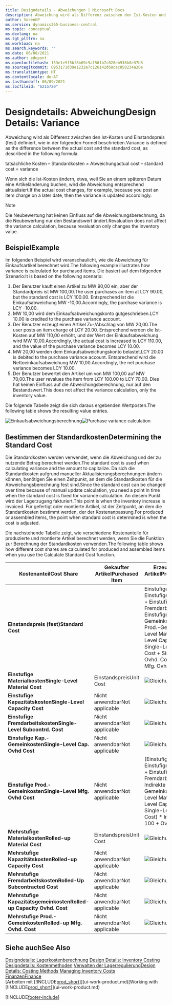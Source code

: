 ```yaml
---
title: Designdetails - Abweichungen | Microsoft Docs
description: Abweichung wird als Differenz zwischen den Ist-Kosten und Einstandspreis (fest) definiert, wie in der folgenden Formel beschrieben.
author: SorenGP
ms.service: dynamics365-business-central
ms.topic: conceptual
ms.devlang: na
ms.tgt_pltfrm: na
ms.workload: na
ms.search.keywords: ''
ms.date: 06/08/2021
ms.author: edupont
ms.openlocfilehash: 153e1e9f5bf8b69c9a1561b7c028eb938b8e37b8
ms.sourcegitcommit: 0953171d39e1232a7c126142d68cac858234a20e
ms.translationtype: HT
ms.contentlocale: de-AT
ms.lasthandoff: 06/09/2021
ms.locfileid: "6215720"
---
```

# <a name="design-details-variance"></a><span data-ttu-id="76036-103">Designdetails: Abweichung</span><span class="sxs-lookup"><span data-stu-id="76036-103">Design Details: Variance</span></span>
<span data-ttu-id="76036-104">Abweichung wird als Differenz zwischen den Ist-Kosten und Einstandspreis (fest) definiert, wie in der folgenden Formel beschrieben.</span><span class="sxs-lookup"><span data-stu-id="76036-104">Variance is defined as the difference between the actual cost and the standard cost, as described in the following formula.</span></span>  

 <span data-ttu-id="76036-105">tatsächliche Kosten – Standardkosten = Abweichung</span><span class="sxs-lookup"><span data-stu-id="76036-105">actual cost – standard cost = variance</span></span>  

 <span data-ttu-id="76036-106">Wenn sich die Ist-Kosten ändern, etwa, weil Sie an einem späteren Datum eine Artikeländerung buchen, wird die Abweichung entsprechend aktualisiert.</span><span class="sxs-lookup"><span data-stu-id="76036-106">If the actual cost changes, for example, because you post an item charge on a later date, then the variance is updated accordingly.</span></span>  

> [!NOTE]  
>  <span data-ttu-id="76036-107">Die Neubewertung hat keinen Einfluss auf die Abweichungsberechnung, da die Neubewertung nur den Bestandswert ändert.</span><span class="sxs-lookup"><span data-stu-id="76036-107">Revaluation does not affect the variance calculation, because revaluation only changes the inventory value.</span></span>  

## <a name="example"></a><span data-ttu-id="76036-108">Beispiel</span><span class="sxs-lookup"><span data-stu-id="76036-108">Example</span></span>  
 <span data-ttu-id="76036-109">Im folgenden Beispiel wird veranschaulicht, wie die Abweichung für Einkaufsartikel berechnet wird.</span><span class="sxs-lookup"><span data-stu-id="76036-109">The following example illustrates how variance is calculated for purchased items.</span></span> <span data-ttu-id="76036-110">Die basiert auf dem folgenden Szenario:</span><span class="sxs-lookup"><span data-stu-id="76036-110">It is based on the following scenario:</span></span>  

1.  <span data-ttu-id="76036-111">Der Benutzer kauft einen Artikel zu MW 90,00 ein, aber der Standardpreis ist MW 100,00.</span><span class="sxs-lookup"><span data-stu-id="76036-111">The user purchases an item at LCY 90.00, but the standard cost is LCY 100.00.</span></span> <span data-ttu-id="76036-112">Entsprechend ist die Einkaufsabweichung MW -10,00.</span><span class="sxs-lookup"><span data-stu-id="76036-112">Accordingly, the purchase variance is LCY –10.00.</span></span>  
2.  <span data-ttu-id="76036-113">MW 10,00 wird dem Einkaufsabweichungskonto gutgeschrieben.</span><span class="sxs-lookup"><span data-stu-id="76036-113">LCY 10.00 is credited to the purchase variance account.</span></span>  
3.  <span data-ttu-id="76036-114">Der Benutzer erzeugt einen Artikel Zu-/Abschlag von MW 20,00.</span><span class="sxs-lookup"><span data-stu-id="76036-114">The user posts an item charge of LCY 20.00.</span></span> <span data-ttu-id="76036-115">Entsprechend werden die Ist-Kosten auf MW 110,00 erhöht, und der Wert der Einkaufsabweichung wird MW 10,00.</span><span class="sxs-lookup"><span data-stu-id="76036-115">Accordingly, the actual cost is increased to LCY 110.00, and the value of the purchase variance becomes LCY 10.00.</span></span>  
4.  <span data-ttu-id="76036-116">MW 20,00 werden dem Einkaufsabweichungskonto belastet.</span><span class="sxs-lookup"><span data-stu-id="76036-116">LCY 20.00 is debited to the purchase variance account.</span></span> <span data-ttu-id="76036-117">Entsprechend wird die Nettoeinkaufsabweichung MW 10,00.</span><span class="sxs-lookup"><span data-stu-id="76036-117">Accordingly, the net purchase variance becomes LCY 10.00.</span></span>  
5.  <span data-ttu-id="76036-118">Der Benutzer bewertet den Artikel um von MW 100,00 auf MW 70,00.</span><span class="sxs-lookup"><span data-stu-id="76036-118">The user revalues the item from LCY 100.00 to LCY 70.00.</span></span> <span data-ttu-id="76036-119">Dies hat keinen Einfluss auf die Abweichungsberechnung, nur auf den Bestandswert.</span><span class="sxs-lookup"><span data-stu-id="76036-119">This does not affect the variance calculation, only the inventory value.</span></span>  

 <span data-ttu-id="76036-120">Die folgende Tabelle zeigt die sich daraus ergebenden Wertposten.</span><span class="sxs-lookup"><span data-stu-id="76036-120">The following table shows the resulting value entries.</span></span>  

 <span data-ttu-id="76036-121">![Einkaufsabweichungsberechnung](media/design_details_inventory_costing_11_purchase_variance.png "Einkaufsabweichungsberechnung")</span><span class="sxs-lookup"><span data-stu-id="76036-121">![Purchase variance calculation](media/design_details_inventory_costing_11_purchase_variance.png "Purchase variance calculation")</span></span>  

## <a name="determining-the-standard-cost"></a><span data-ttu-id="76036-122">Bestimmen der Standardkosten</span><span class="sxs-lookup"><span data-stu-id="76036-122">Determining the Standard Cost</span></span>  
 <span data-ttu-id="76036-123">Die Standardkosten werden verwendet, wenn die Abweichung und der zu nutzende Betrag berechnet werden.</span><span class="sxs-lookup"><span data-stu-id="76036-123">The standard cost is used when calculating variance and the amount to capitalize.</span></span> <span data-ttu-id="76036-124">Da sich die Standardkosten aufgrund manueller Aktualisierungsberechnungen ändern können, benötigen Sie einen Zeitpunkt, an dem die Standardkosten für die Abweichungsberechnung fest sind.</span><span class="sxs-lookup"><span data-stu-id="76036-124">Since the standard cost can be changed over time because of manual update calculation, you need a point in time when the standard cost is fixed for variance calculation.</span></span> <span data-ttu-id="76036-125">An diesem Punkt wird der Lagerzugang fakturiert.</span><span class="sxs-lookup"><span data-stu-id="76036-125">This point is when the inventory increase is invoiced.</span></span> <span data-ttu-id="76036-126">Für gefertigt oder montierte Artikel, ist der Zeitpunkt, an dem die Standardkosten bestimmt werden, der der Kostenanpassung.</span><span class="sxs-lookup"><span data-stu-id="76036-126">For produced or assembled items, the point when standard cost is determined is when the cost is adjusted.</span></span>  

 <span data-ttu-id="76036-127">Die nachstehende Tabelle zeigt, wie verschiedene Kostenanteile für produzierte und montierte Artikel berechnet werden, wenn Sie die Funktion zur Berechnung der Standardkosten verwenden.</span><span class="sxs-lookup"><span data-stu-id="76036-127">The following table shows how different cost shares are calculated for produced and assembled items when you use the Calculate Standard Cost function.</span></span>  

|<span data-ttu-id="76036-128">Kostenanteil</span><span class="sxs-lookup"><span data-stu-id="76036-128">Cost Share</span></span>|<span data-ttu-id="76036-129">Gekaufter Artikel</span><span class="sxs-lookup"><span data-stu-id="76036-129">Purchased Item</span></span>|<span data-ttu-id="76036-130">Erzeugter/Montierter Artikel</span><span class="sxs-lookup"><span data-stu-id="76036-130">Produced/Assembled Item</span></span>|  
|----------------|--------------------|------------------------------|  
|<span data-ttu-id="76036-131">**Einstandspreis (fest)**</span><span class="sxs-lookup"><span data-stu-id="76036-131">**Standard Cost**</span></span>||<span data-ttu-id="76036-132">Einstufige Materialkosten + Einstufige Kapazitätskosten + Einstufige Fremdarbeitskosten + Einstufige Kap.-Gemeinkosten + Einstufige Prod.-Gemeinkosten</span><span class="sxs-lookup"><span data-stu-id="76036-132">Single-Level Material Cost + Single-Level Capacity Cost + Single-Level Subcontrd. Cost + Single-Level Cap. Ovhd. Cost + Single-Level Mfg. Ovhd. Cost</span></span>|  
|<span data-ttu-id="76036-133">**Einstufige Materialkosten**</span><span class="sxs-lookup"><span data-stu-id="76036-133">**Single-Level Material Cost**</span></span>|<span data-ttu-id="76036-134">Einstandspreis</span><span class="sxs-lookup"><span data-stu-id="76036-134">Unit Cost</span></span>|<span data-ttu-id="76036-135">![Gleichung 1](media/design_details_inventory_costing_11_equation_1.png "Gleichung 1")</span><span class="sxs-lookup"><span data-stu-id="76036-135">![Equation 1](media/design_details_inventory_costing_11_equation_1.png "Equation 1")</span></span>|  
|<span data-ttu-id="76036-136">**Einstufige Kapazitätskosten**</span><span class="sxs-lookup"><span data-stu-id="76036-136">**Single-Level Capacity Cost**</span></span>|<span data-ttu-id="76036-137">Nicht anwendbar</span><span class="sxs-lookup"><span data-stu-id="76036-137">Not applicable</span></span>|<span data-ttu-id="76036-138">![Gleichung 2](media/design_details_inventory_costing_11_equation_2.png "Gleichung 2")</span><span class="sxs-lookup"><span data-stu-id="76036-138">![Equation 2](media/design_details_inventory_costing_11_equation_2.png "Equation 2")</span></span>|  
|<span data-ttu-id="76036-139">**Einstufige Fremdarbeitskosten**</span><span class="sxs-lookup"><span data-stu-id="76036-139">**Single-Level Subcontrd. Cost**</span></span>|<span data-ttu-id="76036-140">Nicht anwendbar</span><span class="sxs-lookup"><span data-stu-id="76036-140">Not applicable</span></span>|<span data-ttu-id="76036-141">![Gleichung 3](media/design_details_inventory_costing_11_equation_3.png "Gleichung 3")</span><span class="sxs-lookup"><span data-stu-id="76036-141">![Equation 3](media/design_details_inventory_costing_11_equation_3.png "Equation 3")</span></span>|  
|<span data-ttu-id="76036-142">**Einstufige Kap.-Gemeinkosten**</span><span class="sxs-lookup"><span data-stu-id="76036-142">**Single-Level Cap. Ovhd Cost**</span></span>|<span data-ttu-id="76036-143">Nicht anwendbar</span><span class="sxs-lookup"><span data-stu-id="76036-143">Not applicable</span></span>|<span data-ttu-id="76036-144">![Gleichung 4](media/design_details_inventory_costing_11_equation_4.png "Gleichung 4")</span><span class="sxs-lookup"><span data-stu-id="76036-144">![Equation 4](media/design_details_inventory_costing_11_equation_4.png "Equation 4")</span></span>|  
|<span data-ttu-id="76036-145">**Einstufige Prod.-Gemeinkosten**</span><span class="sxs-lookup"><span data-stu-id="76036-145">**Single-Level Mfg. Ovhd Cost**</span></span>|<span data-ttu-id="76036-146">Nicht anwendbar</span><span class="sxs-lookup"><span data-stu-id="76036-146">Not applicable</span></span>|<span data-ttu-id="76036-147">(Einstufige Materialkosten + Einstufige Kapazitätskosten + Einstufige Fremdarbeitskosten) \* Indirekte Kosten %/100 + Gemeinkostensatz</span><span class="sxs-lookup"><span data-stu-id="76036-147">(Single-Level Material Cost + Single-Level Capacity Cost + Single-Level Subcontrd. Cost) \* Indirect Cost % / 100 + Overhead Rate</span></span>|  
|<span data-ttu-id="76036-148">**Mehrstufige Materialkosten**</span><span class="sxs-lookup"><span data-stu-id="76036-148">**Rolled-up Material Cost**</span></span>|<span data-ttu-id="76036-149">Einstandspreis</span><span class="sxs-lookup"><span data-stu-id="76036-149">Unit Cost</span></span>|<span data-ttu-id="76036-150">![Gleichung 5](media/design_details_inventory_costing_11_equation_5.png "Gleichung 5")</span><span class="sxs-lookup"><span data-stu-id="76036-150">![Equation 5](media/design_details_inventory_costing_11_equation_5.png "Equation 5")</span></span>|  
|<span data-ttu-id="76036-151">**Mehrstufige Kapazitätskosten**</span><span class="sxs-lookup"><span data-stu-id="76036-151">**Rolled-up Capacity Cost**</span></span>|<span data-ttu-id="76036-152">Nicht anwendbar</span><span class="sxs-lookup"><span data-stu-id="76036-152">Not applicable</span></span>|<span data-ttu-id="76036-153">![Gleichung 6](media/design_details_inventory_costing_11_equation_6.png "Gleichung 6")</span><span class="sxs-lookup"><span data-stu-id="76036-153">![Equation 6](media/design_details_inventory_costing_11_equation_6.png "Equation 6")</span></span>|  
|<span data-ttu-id="76036-154">**Mehrstufige Fremdarbeitskosten**</span><span class="sxs-lookup"><span data-stu-id="76036-154">**Rolled-Up Subcontracted Cost**</span></span>|<span data-ttu-id="76036-155">Nicht anwendbar</span><span class="sxs-lookup"><span data-stu-id="76036-155">Not applicable</span></span>|<span data-ttu-id="76036-156">![Gleichung 7](media/design_details_inventory_costing_11_equation_7.png "Gleichung 7")</span><span class="sxs-lookup"><span data-stu-id="76036-156">![Equation 7](media/design_details_inventory_costing_11_equation_7.png "Equation 7")</span></span>|  
|<span data-ttu-id="76036-157">**Mehrstufige Kapazitätsgemeinkosten**</span><span class="sxs-lookup"><span data-stu-id="76036-157">**Rolled-up Capacity Ovhd. Cost**</span></span>|<span data-ttu-id="76036-158">Nicht anwendbar</span><span class="sxs-lookup"><span data-stu-id="76036-158">Not applicable</span></span>|<span data-ttu-id="76036-159">![Gleichung 8](media/design_details_inventory_costing_11_equation_8.png "Gleichung 8")</span><span class="sxs-lookup"><span data-stu-id="76036-159">![Equation 8](media/design_details_inventory_costing_11_equation_8.png "Equation 8")</span></span>|  
|<span data-ttu-id="76036-160">**Mehrstufige Prod.-Gemeinkosten**</span><span class="sxs-lookup"><span data-stu-id="76036-160">**Rolled-up Mfg. Ovhd. Cost**</span></span>|<span data-ttu-id="76036-161">Nicht anwendbar</span><span class="sxs-lookup"><span data-stu-id="76036-161">Not applicable</span></span>|<span data-ttu-id="76036-162">![Gleichung 9](media/design_details_inventory_costing_11_equation_9.png "Gleichung 9")</span><span class="sxs-lookup"><span data-stu-id="76036-162">![Equation 9](media/design_details_inventory_costing_11_equation_9.png "Equation 9")</span></span>|  

## <a name="see-also"></a><span data-ttu-id="76036-163">Siehe auch</span><span class="sxs-lookup"><span data-stu-id="76036-163">See Also</span></span>  
 <span data-ttu-id="76036-164">[Designdetails: Lagerkostenberechnung](design-details-inventory-costing.md) </span><span class="sxs-lookup"><span data-stu-id="76036-164">[Design Details: Inventory Costing](design-details-inventory-costing.md) </span></span>  
 <span data-ttu-id="76036-165">[Designdetails: Kostenmethoden](design-details-costing-methods.md) [Verwalten der Lagerregulierung](finance-manage-inventory-costs.md)</span><span class="sxs-lookup"><span data-stu-id="76036-165">[Design Details: Costing Methods](design-details-costing-methods.md) [Managing Inventory Costs](finance-manage-inventory-costs.md)</span></span>  
 [<span data-ttu-id="76036-166">Finanzen</span><span class="sxs-lookup"><span data-stu-id="76036-166">Finance</span></span>](finance.md)  
 <span data-ttu-id="76036-167">[Arbeiten mit [!INCLUDE[prod_short](includes/prod_short.md)]](ui-work-product.md)</span><span class="sxs-lookup"><span data-stu-id="76036-167">[Working with [!INCLUDE[prod_short](includes/prod_short.md)]](ui-work-product.md)</span></span>


[!INCLUDE[footer-include](includes/footer-banner.md)]
